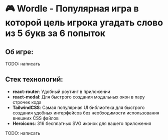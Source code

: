 # 🎮 Wordle - Популярная игра в которой цель игрока угадать слово из 5 букв за 6 попыток

## Об игре:
TODO: написать

## Стек технологий:
 - **react-router**: Удобный роутинг в приложении
 - **react-modal**: Для быстрого создания модальных окон в пару строчек кода
 - **TailwindCSS**: Самая популярная UI библиотека для быстрого создания удобных интерфейсов без необходимости использования внешних CSS файлов
 - **Heroicons**: 316 бесплатных SVG иконок для вашего приложения

TODO: написать
